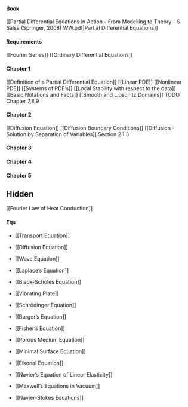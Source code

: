 




#### Book
[[Partial Differential Equations in Action - From Modelling to Theory - S. Salsa (Springer, 2008) WW.pdf|Partial Differential Equations]]
#### Requirements
[[Fourier Series]]
[[Ordinary Differential Equations]]
#### Chapter 1
[[Definition of a Partial Differential Equation]]
[[Linear PDE]]
[[Nonlinear PDE]]
[[Systems of PDE’s]]
[[Local Stability with respect to the data]]
[[Basic Notations and Facts]]
[[Smooth and Lipschitz Domains]] TODO Chapter 7,8,9
#### Chapter 2
[[Diffusion Equation]]
[[Diffusion Boundary Conditions]]
[[Diffusion - Solution by Separation of Variables]]
Section 2.1.3

#### Chapter 3

#### Chapter 4

#### Chapter 5

## Hidden
[[Fourier Law of Heat Conduction]]

#### Eqs
- [[Transport Equation]]
- [[Diffusion Equation]]
- [[Wave Equation]]
- [[Laplace’s Equation]]
- [[Black-Scholes Equation]]
- [[Vibrating Plate]]
- [[Schrödinger Equation]]

- [[Burger’s Equation]]
- [[Fisher’s Equation]]
- [[Porous Medium Equation]]
- [[Minimal Surface Equation]]
- [[Eikonal Equation]]

- [[Navier’s Equation of Linear Elasticity]]
- [[Maxwell’s Equations in Vacuum]]
- [[Navier-Stokes Equations]]